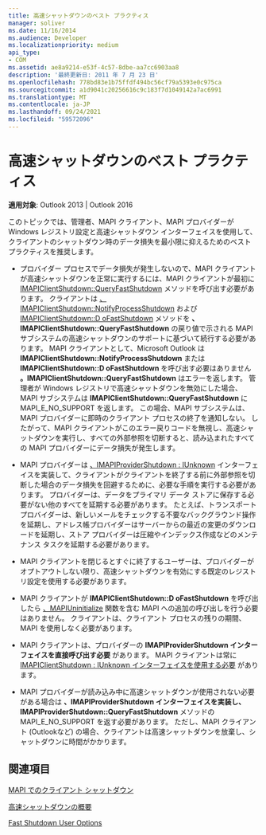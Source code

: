 ```yaml
---
title: 高速シャットダウンのベスト プラクティス
manager: soliver
ms.date: 11/16/2014
ms.audience: Developer
ms.localizationpriority: medium
api_type:
- COM
ms.assetid: ae8a9214-e53f-4c57-8dbe-aa7cc6903aa8
description: '最終更新日: 2011 年 7 月 23 日'
ms.openlocfilehash: 778bd83e1b75ffdf494bc56cf79a5393e0c975ca
ms.sourcegitcommit: a1d9041c20256616c9c183f7d1049142a7ac6991
ms.translationtype: MT
ms.contentlocale: ja-JP
ms.lasthandoff: 09/24/2021
ms.locfileid: "59572096"
---
```

# <a name="best-practices-for-fast-shutdown"></a>高速シャットダウンのベスト プラクティス

  
  
**適用対象**: Outlook 2013 | Outlook 2016 
  
このトピックでは、管理者、MAPI クライアント、MAPI プロバイダーが Windows レジストリ設定と高速シャットダウン インターフェイスを使用して、クライアントのシャットダウン時のデータ損失を最小限に抑えるためのベスト プラクティスを推奨します。
  
- プロバイダー プロセスでデータ損失が発生しないので、MAPI クライアントが高速シャットダウンを正常に実行するには、MAPI クライアントが最初に [IMAPIClientShutdown::QueryFastShutdown](imapiclientshutdown-queryfastshutdown.md) メソッドを呼び出す必要があります。 クライアントは [、IMAPIClientShutdown::NotifyProcessShutdown](imapiclientshutdown-notifyprocessshutdown.md) および [IMAPIClientShutdown::D oFastShutdown](imapiclientshutdown-dofastshutdown.md) メソッドを **、IMAPIClientShutdown::QueryFastShutdown** の戻り値で示される MAPI サブシステムの高速シャットダウンのサポートに基づいて続行する必要があります。 MAPI クライアントとして、Microsoft Outlook は **IMAPIClientShutdown::NotifyProcessShutdown** または **IMAPIClientShutdown::D oFastShutdown** を呼び出す必要はありません **。IMAPIClientShutdown::QueryFastShutdown** はエラーを返します。 管理者が Windows レジストリで高速シャットダウンを無効にした場合、MAPI サブシステムは **IMAPIClientShutdown::QueryFastShutdown** に MAPI_E_NO_SUPPORT を返します。 この場合、MAPI サブシステムは、MAPI プロバイダーに即時のクライアント プロセスの終了を通知しない。 したがって、MAPI クライアントがこのエラー戻りコードを無視し、高速シャットダウンを実行し、すべての外部参照を切断すると、読み込まれたすべての MAPI プロバイダーにデータ損失が発生します。 
    
- MAPI プロバイダーは [、IMAPIProviderShutdown : IUnknown](imapiprovidershutdowniunknown.md) インターフェイスを実装して、クライアントがクライアントを終了する前に外部参照を切断した場合のデータ損失を回避するために、必要な手順を実行する必要があります。 プロバイダーは、データをプライマリ データ ストアに保存する必要がない他のすべてを延期する必要があります。 たとえば、トランスポート プロバイダーは、新しいメールをチェックする不要なバックグラウンド操作を延期し、アドレス帳プロバイダーはサーバーからの最近の変更のダウンロードを延期し、ストア プロバイダーは圧縮やインデックス作成などのメンテナンス タスクを延期する必要があります。 
    
- MAPI クライアントを閉じるとすぐに終了するユーザーは、プロバイダーがオプトアウトしない限り、高速シャットダウンを有効にする既定のレジストリ設定を使用する必要があります。
    
- MAPI クライアントが **IMAPIClientShutdown::D oFastShutdown** を呼び出したら [、MAPIUninitialize](mapiuninitialize.md) 関数を含む MAPI への追加の呼び出しを行う必要はありません。 クライアントは、クライアント プロセスの残りの期間、MAPI を使用しなく必要があります。 
    
- MAPI クライアントは、プロバイダーの **IMAPIProviderShutdown インターフェイスを直接呼び出す必要** があります。 MAPI クライアントは常に [IMAPIClientShutdown : IUnknown インターフェイスを使用する必要](imapiclientshutdowniunknown.md) があります。 
    
- MAPI プロバイダーが読み込み中に高速シャットダウンが使用されない必要がある場合は **、IMAPIProviderShutdown インターフェイスを実装し、IMAPIProviderShutdown::QueryFastShutdown** メソッドの MAPI_E_NO_SUPPORT を返す必要があります。  ただし、MAPI クライアント (Outlookなど) の場合、クライアントは高速シャットダウンを放棄し、シャットダウンに時間がかかります。 
    
## <a name="see-also"></a>関連項目



[MAPI でのクライアント シャットダウン](client-shutdown-in-mapi.md)
  
[高速シャットダウンの概要](fast-shutdown-overview.md)
  
[Fast Shutdown User Options](fast-shutdown-user-options.md)


